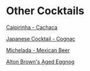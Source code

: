 # Other Cocktails

[Caipirinha - Cachaca](./Caipirinha.md)

[Japanese Cocktail - Cognac](./JapaneseCocktail.md)

[Michelada - Mexican Beer](./Michelada.md)

[Alton Brown's Aged Eggnog](./AgedEggnog.md)